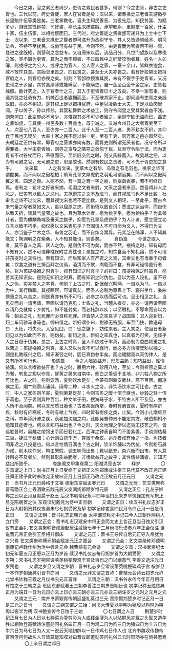 <!-- { "loadSidebar": true } -->
　　今日之势，官之累民者尙少，吏胥之累民者甚多。何则？今之吏胥，非古之吏胥也。三代以前，府史胥徒，庶人在官者是矣；汉以来，诸曹掾史三老啬夫游徼亭长里魁什伍等类是矣。三老掌教化，啬夫主知民善恶、为役先后，知民贫富、为赋多少，游徼掌徼廵禁、司奸盗，亭长主求捕盗贼、承望都尉，里魁掌一百家，什主十家，伍主伍家，以相检察而已。三代时，府史胥徒之贤者卽可递升为上士中士下士，汉以来，三老啬夫掾史之贒者卽可递升为丞尉守令，其人又皆通晓经术、明习法令，不特不至扰民，或尙可有益于民。今则不然，由吏胥而为官者百不得一焉，登进之途旣絶，则营利之念益专。又自唐宋以后，流品日分，凡世门望族以及寒俊之室，类不屑为吏胥，其为之而不顾者，不过四民中之奸桀狡伪者耳。姓名一入卯簿，则或呼之为公人，或呼之为官人，公人官人之家，一室十余口，皆鲜衣饱食，咸不敢忤其意。其始邻里畏之、四民畏之，甚至士大夫亦畏之。若有奸狡桀岀把持官府之人，则官府亦畏之矣。何则？官卽欲侵渔其民，未有不假手于吏胥者，又况吏胥之于乡里，其贫富厚薄或能瞒官，不能瞒吏，自一金至百金千金之家，吏皆若烛照。数计究之，入于官者什之三，其入于吏胥者已十之五矣。不幸一家有事，则选其徒之壮勇有力、机械百岀者蠭拥而至，不至破其家不止。卽间遇有吏胥之亲戚故旧，亦必不稍贷。是其权上足以把持官府，中足以凌胁士大夫，下足以鱼肉里闾。子以传子，孙以传孙，其营私舞弊之术益工，则守令闾里之受其累者益不浅。则奈何曰：此辈卽必不可少，亦惟视其必不可少者留之，余则宁缺无滥而已。葢吏之暴如虎，与其使一州邑多数十百虎也，母宁减之。又减今州县之大者胥吏至千人，次至七八百人，至少亦一二百人。此千人至一二百人者，男不耕女不织，其仰食于民也无疑矣。大率十家之民不足以供一吏，至有千吏，则万家之邑亦嚣然矣。夫朝廷之正供有常，即官府之营求亦尙有数，而胥吏则所谓无厌者也。况守令所以得罪者，大半由吏胥始，则导之贪导之酷导之敛怨于民，及至守令陷于法，而为吏胥者不过笞杖而巳，革役而巳。至新旧交代之时，则又夤縁而入。故吴越之俗，以为有可避之官，无可避之吏，职是故也。然则有牧民之责者，可不先于胥吏加之意乎。
　　文采篇
　　人之有文采，犹草木之有华、鸟兽之有毛羽也。桃李之华可谓艶矣，而不闻以之傲桧柏；鹓鸾孔翠文犀虎豹之羽毛可谓丽矣，而不闻以之傲两翼之禽、四足之兽。人则不然，有一篇之竒一字之丽，则亟亟表暴，若不可终日焉。语有之：花叶之好者来摘，毛羽之文者来射，文采之盛者来忌。然吾谓非人之忌之，巳实有以致人之忌也。夫范蔚宗之文不及班马，而其视班马也不足比数；杜审言之诗不过沈宋，而其视沈宋也若不足比数。是则文人相轻，一至此乎。葢古今来气量之窄者莫如文人，虽以屈原之忠，而衔愤以致自沉；贾谊之达治体，而自伤以致夭折，皆其气量窄之故也。且为草木计者，愿为桃李乎，愿为桧柏乎？为禽兽计者，愿为麒麟角端及垂天之鹏乎，抑愿为孔翠及虎豹乎？为人计者，愿立德立功立言以致不朽乎，抑仅愿以文采表见乎？吾固谓人不可自命为文人，不得巳为文人，亦当鉴于艹木之华、鸟兽之羽毛，而不自炫竒鬻异。元紫芝在陆浑，人不知其能文；陶渊明之在柴桑，人不知其能诗，则善矣。
　　真伪篇
　　今世之取人者，莫不喜人之真、厌人之伪。是则伪不可为矣，而亦不然。襁褓之时，知有母而不知有父，然不可谓非襁保时之真性也；孩提之时，知饮食而不知礼譲，然不可谓非孩提时之真性也。至有知识，而后知家人有严君之义焉，其奉父也有当重于母者矣；饮食之道有三揖百拜之仪焉，酒清而不飮，肉亁而不食，有非可径情直行者矣。将为孩提襁褓之时真乎，抑有知识之时真乎？必将曰：孩提襁保之时虽真，然苦其无知识矣。是则无知识之时真，而有知识之时伪也。吾以为圣人设礼，虽不导人之伪，实亦禁人之率真。何则？上古之时，卧倨倨兴眄眄，一自以为马，一自以为牛，其行蹎蹎，其视瞑瞑，可谓真矣。而圣人必制为尊卑上下、寝兴坐作，委曲烦重之礼以苦之，则是真亦有所不可行，必参之以伪而后可也。且士相见之礼，当见矣而必一请再请，至固以请乃克见；士昏之礼，当醴从者矣，亦必一请再请至固以请乃克就席；乡射礼，如不能射矣，而必托辞以疾；以至聘礼，不辱命而自以为辱；朝会之礼，无死罪而必自称死罪。非皆禁人之率真乎？战国策：卫人迎新妇，妇上车问骖马谁马也，御曰借之。新妇谓仆曰，拊骖无笞服。车至门扶，教送母曰：灭灶，将失火。入室见臼，曰：徙之牖下，妨徃来者。主人笑之。使当日者新妇见以为如此而不言，则伪矣。新妇之言，新妇之率真也，以真者为可笑，无怪乎人之日趋于伪矣。总之，上古之时真，圣人不欲过于率真，而必制为委曲烦重之礼以苦之；孩提襁褓之时真，圣人又以为真不可以径行，而必多方诱掖奬劝以挽之，则是礼教既兴之后，知识渐唘之时，固巳真伪参半矣。而必鳃鳃焉以真伪律人，是又有所不可行也。
　　形质篇
　　今之人嗜欲益开，形质益脆；知巧益出，性情益漓。何以言嗜欲益开也？古之时，膳用六牲，珍用八物，至矣；今则析燕之窠以为餐，刳鱼之翅以作食，蛑黄之醤来自南中，熊白之羮调于北地，非六牲八物之所可比也。古之时，冬则饮汤，夏则饮水足矣；今茶荈则新安武林，髙下百团，僃凉燠之用，烟艹则香山浦城。闽粤二种，斗水火之竒，非饮汤饮水之可比也。古之时，中人之家冬则羊裘，夏则麻葛足矣；今则吉贝之暖十倍于麻也，纱縠之轻十倍于葛也，至于裘则异种百岀，种文羊于田，搜海马于水，不特古人所不及见，亦古人所不及闻矣。何以言形质日脆也？古者疾医所掌，春时有痟首疾，夏时有痒疥疾，秋时有疟寒疾，冬时有嗽上气疾，四时皆有疠疾之类，止矣。今则小儿増痧豆之科，中年添肝肺之疾，衰老加沈痼之疴，此卽吴普仲景不能定其方，岐伯榆柎不能知其症者也。何以言知巧益岀也？今之时，天文地理之学以迄百工技艺之巧，皆远胜昔时，吴越之绫锦出手而巳若化工，西洋之钟表自鸣而不差絫黍，手谈则枯棊三百，捷过于秋储；心计则白撰千万，算微于桑仅。运斤者咸有倕之一指，角技者罔非迟之八投是也。何以言性情日漓也？古之时，饮羊饰脯以为伪矣，今则粉石屑为咸、削木柹作米，鸭由絮假，调五味而出售；靴以纸充，杂六街而出市。有人意计所必不及者矣。然则其形质益脆者，非嗜欲益开之故乎；其性情益漓者，非知巧益岀所致乎。
　　
　　卷施阁文甲集卷第二 阳湖洪亮吉学
　　释岁
　　
　　〇岁首谓之上日：尚书正月上日受终于文祖正义称郑康成注帝王易代莫不改正尧正建丑舜正建子此时未改尧正故曰正月上日卽正乃改尧正故云月正元日
　　又谓之元日：尚书月正元日舜格于文祖 张衡东京赋孟春元日
　　又谓之元辰：艺文类聚称晋荀勖正会上寿酒歌云践元辰又庾阐扬都赋岁惟元辰
　　又谓之正旦：孔丛子邯郸之民以正月旦献爵于赵王 后汉书明帝纪永平四年诏曰比来岁旱饥馑加有军旅正旦无陈朝贺之仪 东观汉纪戴凭为侍中正旦朝
　　又谓之正日：续汉书礼仪志岁正日为大射朝贺其仪夜漏未尽七刻受贺及挚 初学记称崔寔四民月令曰正月一日是谓正日
　　又谓之正朝：晋书礼志正朝元会 太平御览称元中记曰今人正朝作两桃人立门旁
　　又谓之正会：晋书礼志汉建安中将正会而太史上言正旦当日蚀又引汉仪有正会礼 艺文类聚称晋咸康起居注咸康七年十二月尚书乐谟奏八年正会仪注 世说晋元帝正会引王丞相升御床
　　又谓之元正：晋书王导传自后元正导入帝犹为之兴焉 艺文类聚称傅元朝会赋定元正之嘉会
　　又谓之元会：艺文类聚称邓德明南康记卢耽仕州为治中尝赴元会 魏曹植有元会诗
　　又谓之岁首：汉书武帝纪太初元年夏五月正厯以正月为岁首 续汉书礼仪志毎月朔岁首为大朝受贺
　　又谓之岁朔：宋书礼志岁朔常设苇英桃梗磔鸡于宫及百司之门以禳恶气 李善文选注元日岁朔也
　　又谓之岁旦又谓之岁朝：晋书礼志岁旦常设苇茭桃梗磔鸡于宫 桉岁旦一本作岁朝通典引晋书亦同
　　又谓之元祚又谓之首祚：曹植元会诗云初岁元祚 北堂书钞称王羲之月仪书云元正首祚
　　又谓之三朝：汉书谷永传今年正月朔日有蚀之于三朝之会 班固东都赋春王三朝李善注三朝岁首朔日也 初学记称玉烛寳典正月为端其一日为元日亦云上日亦云三朝亦云三元亦云三朔注岁之元时之元月之元
　　又谓之三元：南齐书萧颖胄传朝廷盛礼莫过三元 晋宗懔荆楚岁时记正月一日是三元之日也
　　又谓之三朔又谓之三始：尚书大传夏以平明为朔殷以鸡鸣为朔周以夜半为朔 汉书鲍宣传今日蚀于三始
　　
　　〇七日谓之人日
　　荆楚岁时记正月七日为人日以七种菜为羮剪彩为人或镂金薄为人以贴屏风亦戴之头鬓又造华胜以相贻登高赋诗注董勋问礼俗曰正月一日为鸡二日为狗三日为猪四日为羊五日为牛六日为马七日为人又一说云天地初辟以一日作鸡七日作人也 北齐书魏収传魏帝宴百僚问何故名人日皆莫能知収对曰晋议郞董勋荅问礼俗云云时邢劭亦在侧甚恧焉
　　
　　〇上辛日谓之郊日
